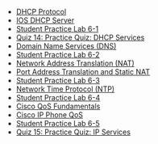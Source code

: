 - [DHCP Protocol]()
- [IOS DHCP Server]()
- [Student Practice Lab 6-1]()
- [Quiz 14: Practice Quiz: DHCP Services]()
- [Domain Name Services (DNS)]()
- [Student Practice Lab 6-2]()
- [Network Address Translation (NAT)]()
- [Port Address Translation and Static NAT]()
- [Student Practice Lab 6-3]()
- [Network Time Protocol (NTP)]()
- [Student Practice Lab 6-4]()
- [Cisco QoS Fundamentals]()
- [Cisco IP Phone QoS]()
- [Student Practice Lab 6-5]()
- [Quiz 15: Practice Quiz: IP Services]()
